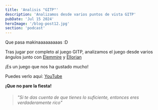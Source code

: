 ```yaml
---
title: 'Analisis "GITP"'
description: 'Analizamos desde varios puntos de vista GITP'
pubDate: 'Jul 15 2024'
heroImage: '/blog-post12.jpg'
section: 'podcast'
---
```


Que pasa makinaaaaaaaaas :D

Tras jugar por completo al juego GITP, analizamos el juego desde varios ángulos junto con <a href="https://www.instagram.com/elemmire1988?utm_source=qr&igsh=MWgwcm84ZmxwaDVmYQ%3D%3D" target="_blank">Elemmire</a> y <a href="https://ellorian.es" target="_blank">Ellorian</a> 

¡Es un juego que nos ha gustado mucho!

Puedes verlo aquí:
<a href="https://www.youtube.com/watch?v=qGCFAc9muHU" target="_blank">YouTube</a>


**¡Que no pare la fiesta!**

> ###### "Si te das cuenta de que tienes lo suficiente, entonces eres verdaderamente rico"